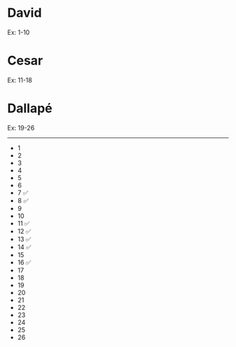 # David
Ex: 1-10

# Cesar
Ex: 11-18

# Dallapé
Ex: 19-26

---
* 1
* 2
* 3
* 4
* 5
* 6
* 7 ✅
* 8 ✅
* 9
* 10
* 11 ✅
* 12 ✅
* 13 ✅
* 14 ✅
* 15
* 16 ✅
* 17
* 18
* 19
* 20
* 21
* 22
* 23
* 24
* 25
* 26
